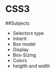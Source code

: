 # CSS3

##Subjects
- Selectors type
- Inherit
- Box model
- Display
- Box-Sizing
- Colors
- heigtth and width
